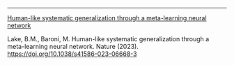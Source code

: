 ---
[Human-like systematic generalization through a meta-learning neural network](https://www.nature.com/articles/s41586-023-06668-3)

Lake, B.M., Baroni, M. Human-like systematic generalization through a meta-learning neural network. Nature (2023). https://doi.org/10.1038/s41586-023-06668-3